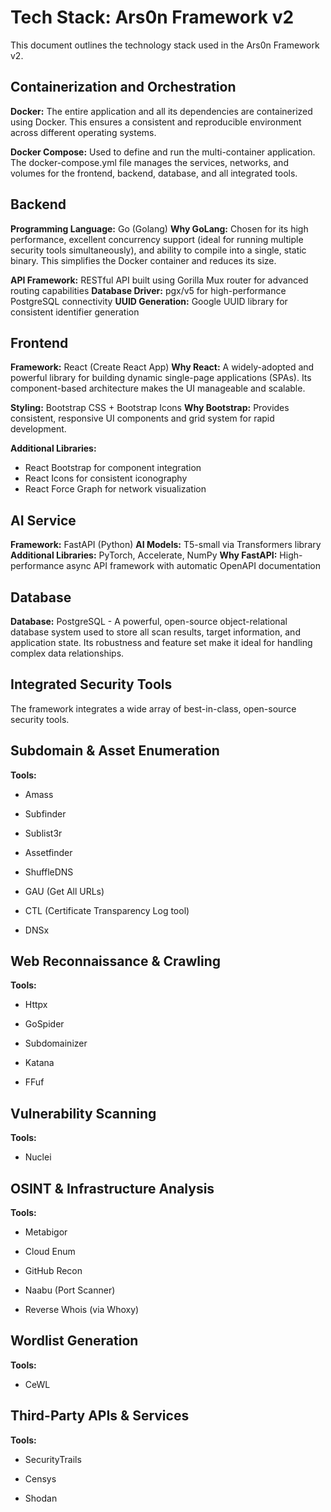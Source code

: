 # Tech Stack: Ars0n Framework v2

This document outlines the technology stack used in the Ars0n Framework v2.

## Containerization and Orchestration

**Docker:** The entire application and all its dependencies are containerized using Docker. This ensures a consistent and reproducible environment across different operating systems.

**Docker Compose:** Used to define and run the multi-container application. The docker-compose.yml file manages the services, networks, and volumes for the frontend, backend, database, and all integrated tools.

## Backend

**Programming Language:** Go (Golang)
  **Why GoLang:** Chosen for its high performance, excellent concurrency support (ideal for running multiple security tools simultaneously), and ability to compile into a single, static binary. This simplifies the Docker container and reduces its size.

**API Framework:** RESTful API built using Gorilla Mux router for advanced routing capabilities
**Database Driver:** pgx/v5 for high-performance PostgreSQL connectivity
**UUID Generation:** Google UUID library for consistent identifier generation

## Frontend

**Framework:** React (Create React App)
  **Why React:** A widely-adopted and powerful library for building dynamic single-page applications (SPAs). Its component-based architecture makes the UI manageable and scalable.

**Styling:** Bootstrap CSS + Bootstrap Icons
  **Why Bootstrap:** Provides consistent, responsive UI components and grid system for rapid development.

**Additional Libraries:**
- React Bootstrap for component integration
- React Icons for consistent iconography
- React Force Graph for network visualization

## AI Service

**Framework:** FastAPI (Python)
**AI Models:** T5-small via Transformers library
**Additional Libraries:** PyTorch, Accelerate, NumPy
**Why FastAPI:** High-performance async API framework with automatic OpenAPI documentation

## Database

**Database:** PostgreSQL - A powerful, open-source object-relational database system used to store all scan results, target information, and application state. Its robustness and feature set make it ideal for handling complex data relationships.

## Integrated Security Tools

The framework integrates a wide array of best-in-class, open-source security tools.

## Subdomain & Asset Enumeration

**Tools:**

- Amass

- Subfinder

- Sublist3r

- Assetfinder

- ShuffleDNS

- GAU (Get All URLs)

- CTL (Certificate Transparency Log tool)

- DNSx

## Web Reconnaissance & Crawling

**Tools:**

- Httpx

- GoSpider

- Subdomainizer

- Katana

- FFuf

## Vulnerability Scanning

**Tools:**

- Nuclei

## OSINT & Infrastructure Analysis

**Tools:**

- Metabigor

- Cloud Enum

- GitHub Recon

- Naabu (Port Scanner)

- Reverse Whois (via Whoxy)

## Wordlist Generation

**Tools:**

- CeWL

## Third-Party APIs & Services

**Tools:**

- SecurityTrails

- Censys

- Shodan